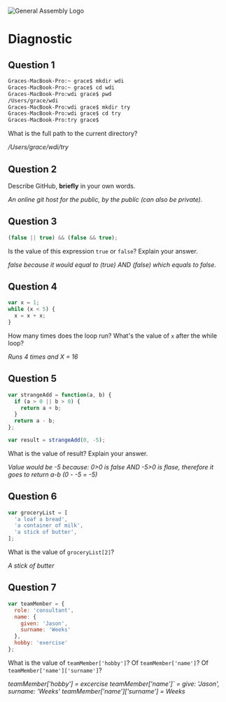 ![General Assembly Logo](http://i.imgur.com/ke8USTq.png)

# Diagnostic

## Question 1

```sh
Graces-MacBook-Pro:~ grace$ mkdir wdi
Graces-MacBook-Pro:~ grace$ cd wdi
Graces-MacBook-Pro:wdi grace$ pwd
/Users/grace/wdi
Graces-MacBook-Pro:wdi grace$ mkdir try
Graces-MacBook-Pro:wdi grace$ cd try
Graces-MacBook-Pro:try grace$
```

What is the full path to the current directory?

_/Users/grace/wdi/try_

## Question 2

Describe GitHub, **briefly** in your own words.

_An online git host for the public, by the public (can also be private)._

## Question 3

```js
(false || true) && (false && true);
```

Is the value of this expression `true` or `false`?  Explain your answer.

_false because it would equal to (true) AND (false) which equals to false._

## Question 4

```js
var x = 1;
while (x < 5) {
  x = x + x;
}
```

How many times does the loop run?  What's the value of `x` after the while loop?

_Runs 4 times and X = 16_

## Question 5

```js
var strangeAdd = function(a, b) {
  if (a > 0 || b > 0) {
    return a + b;
  }
  return a - b;
};

var result = strangeAdd(0, -5);
```

What is the value of result?  Explain your answer.

_Value would be -5 because: 0>0 is false AND -5>0 is flase, therefore it goes to return a-b (0 - -5 = -5)_

## Question 6

```js
var groceryList = [
  'a loaf a bread',
  'a container of milk',
  'a stick of butter',
];
```

What is the value of `groceryList[2]`?

_A stick of butter_

## Question 7

```js
var teamMember = {
  role: 'consultant',
  name: {
    given: 'Jason',
    surname: 'Weeks'
  },
  hobby: 'exercise'
};
```

What is the value of `teamMember['hobby']`?  Of `teamMember['name']`?  Of
`teamMember['name']['surname']`?

_teamMember['hobby'] = excercise_
_teamMember['name']` = give: 'Jason', surname: 'Weeks'_
_teamMember['name']['surname'] = Weeks_
